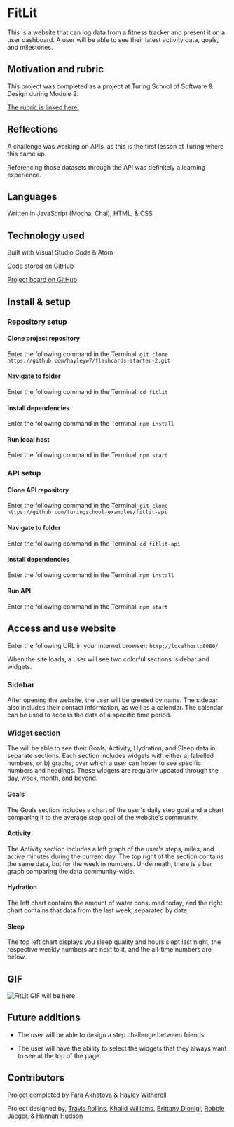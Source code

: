 # FitLit

This is a website that can log data from a fitness tracker and present it on a user dashboard. A user will be able to see their latest activity data, goals, and milestones.


## Motivation and rubric

This project was completed as a project at Turing School of Software & Design during Module 2.

[The rubric is linked here.](https://frontend.turing.edu/projects/fitlit.html)

## Reflections

A challenge was working on APIs, as this is the first lesson at Turing where this came up.

Referencing those datasets through the API was definitely a learning experience.

## Languages

Written in JavaScript (Mocha, Chai), HTML, & CSS

## Technology used

Built with Visual Studio Code & Atom

[Code stored on GitHub](https://github.com/hayleyw7/fitlit)

[Project board on GitHub](https://github.com/hayleyw7/fitlit/projects) 


## Install & setup
### Repository setup
#### Clone project repository

Enter the following command in the Terminal:
`git clone https://github.com/hayleyw7/flashcards-starter-2.git`

#### Navigate to folder

Enter the following command in the Terminal:
`cd fitlit`

#### Install dependencies

Enter the following command in the Terminal:
`npm install`

#### Run local host

Enter the following command in the Terminal:
`npm start`

### API setup

#### Clone API repository

Enter the following command in the Terminal:
`git clone https://github.com/turingschool-examples/fitlit-api`

#### Navigate to folder

Enter the following command in the Terminal:
`cd fitlit-api`

#### Install dependencies

Enter the following command in the Terminal:
`npm install`

#### Run API

Enter the following command in the Terminal:
`npm start`

## Access and use website

Enter the following URL in your internet browser:
`http://localhost:8080/`

When the site loads, a user will see two colorful sections: sidebar and widgets.
### Sidebar

After opening the website, the user will be greeted by name. The sidebar also includes their contact information, as well as a calendar. The calendar can be used to access the data of a specific time period.

### Widget section

The will be able to see their Goals, Activity, Hydration, and Sleep data in separate sections. Each section includes widgets with either a) labelled numbers, or b) graphs, over which a user can hover to see specific numbers and headings. These widgets are regularly updated through the day, week, month, and beyond.

#### Goals

The Goals section includes a chart of the user's daily step goal and a chart comparing it to the average step goal of the website's community.

#### Activity

The Activity section includes a left graph of the user's steps, miles, and active minutes during the current day. The top right of the section contains the same data, but for the week in numbers. Underneath, there is a bar graph comparing the data community-wide.

#### Hydration

The left chart contains the amount of water consumed today, and the right chart contains that data from the last week, separated by date.

#### Sleep

The top left chart displays you sleep quality and hours slept last night, the respective weekly numbers are next to it, and the all-time numbers are below.

## GIF

<!-- replace this with a gif -->
![FitLit GIF will be here](assets/fitlit.gif) 

## Future additions

* The user will be able to design a step challenge between friends.

* The user will have the ability to select the widgets that they always want to see at the top of the page.

## Contributors

Project completed by [Fara Akhatova](https://github.com/Fakhatova) & [Hayley Witherell](https://github.com/hayleyw7)

Project designed by, [Travis Rollins](https://github.com/Kalikoze), [Khalid Williams](https://github.com/khalidwilliams), [Brittany Dionigi](https://github.com/brittanydionigi), [Robbie Jaeger](https://github.com/robbiejaeger), & [Hannah Hudson](https://github.com/hannahhch) 